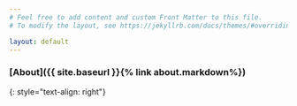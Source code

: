 ```yaml
---
# Feel free to add content and custom Front Matter to this file.
# To modify the layout, see https://jekyllrb.com/docs/themes/#overriding-theme-defaults

layout: default
---
```


### [About]({{ site.baseurl }}{% link about.markdown%})
{: style="text-align: right"}
